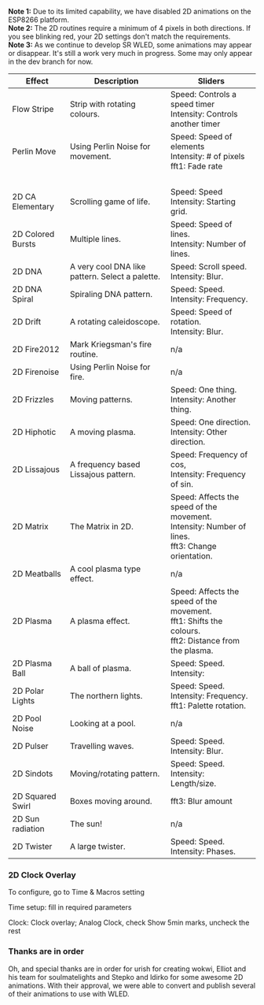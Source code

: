 **Note 1:** Due to its limited capability, we have disabled 2D animations on the ESP8266 platform.    
**Note 2:** The 2D routines require a minimum of 4 pixels in both directions. If you see blinking red, your 2D settings don't match the requirements.    
**Note 3:** As we continue to develop SR WLED, some animations may appear or disappear. It's still a work very much in progress. Some may only appear in the dev branch for now.    


| Effect | Description | Sliders
| --- | --- | ---
| Flow Stripe |Strip with rotating colours.|Speed: Controls a speed timer <br/>Intensity: Controls another timer
| Perlin Move |Using Perlin Noise for movement.|Speed: Speed of elements<br/>Intensity: # of pixels<br />fft1: Fade rate
|    |  |  <br />
| 2D CA Elementary |Scrolling game of life.|Speed: Speed <br/>Intensity: Starting grid.
| 2D Colored Bursts |Multiple lines.|Speed: Speed of lines.<br/>Intensity: Number of lines.
| 2D DNA | A very cool DNA like pattern. Select a palette.|Speed: Scroll speed.<br />Intensity: Blur.
| 2D DNA Spiral |Spiraling DNA pattern.|Speed: Speed.<br/>Intensity: Frequency.
| 2D Drift |A rotating caleidoscope.|Speed: Speed of rotation.<br/>Intensity: Blur.
| 2D Fire2012| Mark Kriegsman's fire routine.|n/a
| 2D Firenoise |Using Perlin Noise for fire.|n/a
| 2D Frizzles |Moving patterns.|Speed: One thing.<br/>Intensity: Another thing.
| 2D Hiphotic | A moving plasma.|Speed: One direction.<br/>Intensity: Other direction.
| 2D Lissajous | A frequency based Lissajous pattern.|Speed: Frequency of cos,<br/>Intensity: Frequency of sin.
| 2D Matrix |The Matrix in 2D.|Speed: Affects the speed of the movement.<br />Intensity: Number of lines.<br/>fft3: Change orientation.
| 2D Meatballs |A cool plasma type effect.|n/a
| 2D Plasma |A plasma effect.|Speed: Affects the speed of the movement.<br />fft1: Shifts the colours.<br />fft2: Distance from the plasma.
| 2D Plasma Ball |A ball of plasma. |Speed: Speed. <br/>Intensity:
| 2D Polar Lights |The northern lights.|Speed: Speed.<br/>Intensity: Frequency.<br/>fft1: Palette rotation.
| 2D Pool Noise |Looking at a pool.|n/a
| 2D Pulser |Travelling waves.|Speed: Speed. <br/>Intensity: Blur.
| 2D Sindots |Moving/rotating pattern.|Speed: Speed. <br/>Intensity: Length/size.
| 2D Squared Swirl |Boxes moving around.|fft3: Blur amount
| 2D Sun radiation |The sun!|n/a
| 2D Twister |A large twister.|Speed: Speed. <br/>Intensity: Phases.

### 2D Clock Overlay

To configure, go to Time & Macros setting

Time setup: fill in required parameters

Clock: Clock overlay; Analog Clock, check Show 5min marks, uncheck the rest



### Thanks are in order

Oh, and special thanks are in order for urish for creating wokwi, Elliot and his team for soulmatelights and Stepko and ldirko for some awesome 2D animations. With their approval, we were able to convert and publish several of their animations to use with WLED.
